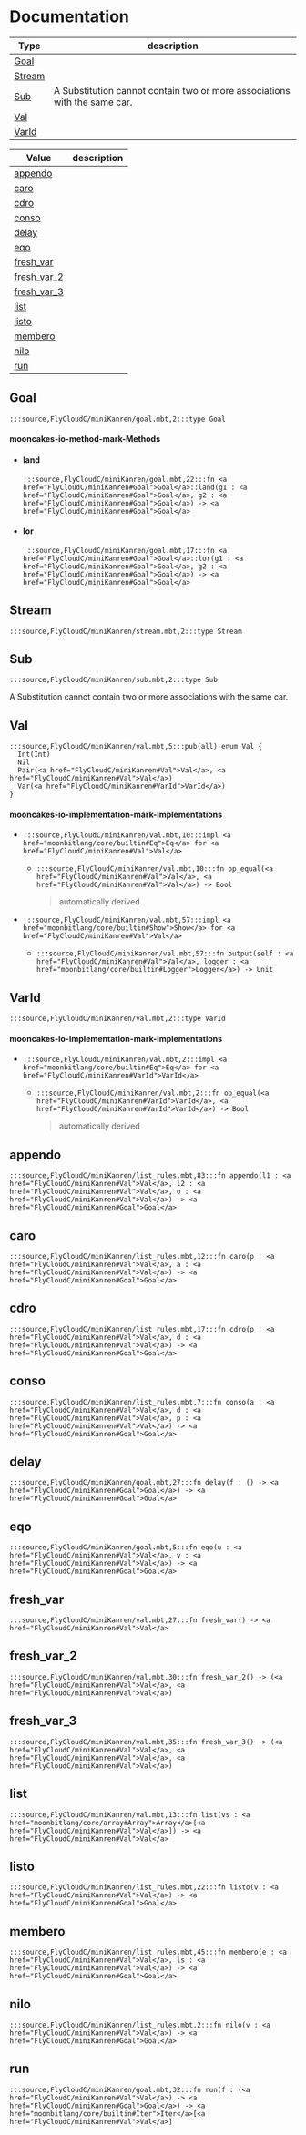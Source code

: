 # Documentation
|Type|description|
|---|---|
|[Goal](#Goal)||
|[Stream](#Stream)||
|[Sub](#Sub)| A Substitution cannot contain two or more associations with the same car.|
|[Val](#Val)||
|[VarId](#VarId)||

|Value|description|
|---|---|
|[appendo](#appendo)||
|[caro](#caro)||
|[cdro](#cdro)||
|[conso](#conso)||
|[delay](#delay)||
|[eqo](#eqo)||
|[fresh\_var](#fresh_var)||
|[fresh\_var\_2](#fresh_var_2)||
|[fresh\_var\_3](#fresh_var_3)||
|[list](#list)||
|[listo](#listo)||
|[membero](#membero)||
|[nilo](#nilo)||
|[run](#run)||

## Goal

```moonbit
:::source,FlyCloudC/miniKanren/goal.mbt,2:::type Goal
```


#### mooncakes-io-method-mark-Methods
- #### land
  ```moonbit
  :::source,FlyCloudC/miniKanren/goal.mbt,22:::fn <a href="FlyCloudC/miniKanren#Goal">Goal</a>::land(g1 : <a href="FlyCloudC/miniKanren#Goal">Goal</a>, g2 : <a href="FlyCloudC/miniKanren#Goal">Goal</a>) -> <a href="FlyCloudC/miniKanren#Goal">Goal</a>
  ```
  > 
- #### lor
  ```moonbit
  :::source,FlyCloudC/miniKanren/goal.mbt,17:::fn <a href="FlyCloudC/miniKanren#Goal">Goal</a>::lor(g1 : <a href="FlyCloudC/miniKanren#Goal">Goal</a>, g2 : <a href="FlyCloudC/miniKanren#Goal">Goal</a>) -> <a href="FlyCloudC/miniKanren#Goal">Goal</a>
  ```
  > 

## Stream

```moonbit
:::source,FlyCloudC/miniKanren/stream.mbt,2:::type Stream
```


## Sub

```moonbit
:::source,FlyCloudC/miniKanren/sub.mbt,2:::type Sub
```
 A Substitution cannot contain two or more associations with the same car.

## Val

```moonbit
:::source,FlyCloudC/miniKanren/val.mbt,5:::pub(all) enum Val {
  Int(Int)
  Nil
  Pair(<a href="FlyCloudC/miniKanren#Val">Val</a>, <a href="FlyCloudC/miniKanren#Val">Val</a>)
  Var(<a href="FlyCloudC/miniKanren#VarId">VarId</a>)
}
```


#### mooncakes-io-implementation-mark-Implementations
- ```moonbit
  :::source,FlyCloudC/miniKanren/val.mbt,10:::impl <a href="moonbitlang/core/builtin#Eq">Eq</a> for <a href="FlyCloudC/miniKanren#Val">Val</a>
  ```
  > 
  * ```moonbit
    :::source,FlyCloudC/miniKanren/val.mbt,10:::fn op_equal(<a href="FlyCloudC/miniKanren#Val">Val</a>, <a href="FlyCloudC/miniKanren#Val">Val</a>) -> Bool
    ```
    > automatically derived
- ```moonbit
  :::source,FlyCloudC/miniKanren/val.mbt,57:::impl <a href="moonbitlang/core/builtin#Show">Show</a> for <a href="FlyCloudC/miniKanren#Val">Val</a>
  ```
  > 
  * ```moonbit
    :::source,FlyCloudC/miniKanren/val.mbt,57:::fn output(self : <a href="FlyCloudC/miniKanren#Val">Val</a>, logger : <a href="moonbitlang/core/builtin#Logger">Logger</a>) -> Unit
    ```
    > 

## VarId

```moonbit
:::source,FlyCloudC/miniKanren/val.mbt,2:::type VarId
```


#### mooncakes-io-implementation-mark-Implementations
- ```moonbit
  :::source,FlyCloudC/miniKanren/val.mbt,2:::impl <a href="moonbitlang/core/builtin#Eq">Eq</a> for <a href="FlyCloudC/miniKanren#VarId">VarId</a>
  ```
  > 
  * ```moonbit
    :::source,FlyCloudC/miniKanren/val.mbt,2:::fn op_equal(<a href="FlyCloudC/miniKanren#VarId">VarId</a>, <a href="FlyCloudC/miniKanren#VarId">VarId</a>) -> Bool
    ```
    > automatically derived

## appendo

```moonbit
:::source,FlyCloudC/miniKanren/list_rules.mbt,83:::fn appendo(l1 : <a href="FlyCloudC/miniKanren#Val">Val</a>, l2 : <a href="FlyCloudC/miniKanren#Val">Val</a>, o : <a href="FlyCloudC/miniKanren#Val">Val</a>) -> <a href="FlyCloudC/miniKanren#Goal">Goal</a>
```


## caro

```moonbit
:::source,FlyCloudC/miniKanren/list_rules.mbt,12:::fn caro(p : <a href="FlyCloudC/miniKanren#Val">Val</a>, a : <a href="FlyCloudC/miniKanren#Val">Val</a>) -> <a href="FlyCloudC/miniKanren#Goal">Goal</a>
```


## cdro

```moonbit
:::source,FlyCloudC/miniKanren/list_rules.mbt,17:::fn cdro(p : <a href="FlyCloudC/miniKanren#Val">Val</a>, d : <a href="FlyCloudC/miniKanren#Val">Val</a>) -> <a href="FlyCloudC/miniKanren#Goal">Goal</a>
```


## conso

```moonbit
:::source,FlyCloudC/miniKanren/list_rules.mbt,7:::fn conso(a : <a href="FlyCloudC/miniKanren#Val">Val</a>, d : <a href="FlyCloudC/miniKanren#Val">Val</a>, p : <a href="FlyCloudC/miniKanren#Val">Val</a>) -> <a href="FlyCloudC/miniKanren#Goal">Goal</a>
```


## delay

```moonbit
:::source,FlyCloudC/miniKanren/goal.mbt,27:::fn delay(f : () -> <a href="FlyCloudC/miniKanren#Goal">Goal</a>) -> <a href="FlyCloudC/miniKanren#Goal">Goal</a>
```


## eqo

```moonbit
:::source,FlyCloudC/miniKanren/goal.mbt,5:::fn eqo(u : <a href="FlyCloudC/miniKanren#Val">Val</a>, v : <a href="FlyCloudC/miniKanren#Val">Val</a>) -> <a href="FlyCloudC/miniKanren#Goal">Goal</a>
```


## fresh\_var

```moonbit
:::source,FlyCloudC/miniKanren/val.mbt,27:::fn fresh_var() -> <a href="FlyCloudC/miniKanren#Val">Val</a>
```


## fresh\_var\_2

```moonbit
:::source,FlyCloudC/miniKanren/val.mbt,30:::fn fresh_var_2() -> (<a href="FlyCloudC/miniKanren#Val">Val</a>, <a href="FlyCloudC/miniKanren#Val">Val</a>)
```


## fresh\_var\_3

```moonbit
:::source,FlyCloudC/miniKanren/val.mbt,35:::fn fresh_var_3() -> (<a href="FlyCloudC/miniKanren#Val">Val</a>, <a href="FlyCloudC/miniKanren#Val">Val</a>, <a href="FlyCloudC/miniKanren#Val">Val</a>)
```


## list

```moonbit
:::source,FlyCloudC/miniKanren/val.mbt,13:::fn list(vs : <a href="moonbitlang/core/array#Array">Array</a>[<a href="FlyCloudC/miniKanren#Val">Val</a>]) -> <a href="FlyCloudC/miniKanren#Val">Val</a>
```


## listo

```moonbit
:::source,FlyCloudC/miniKanren/list_rules.mbt,22:::fn listo(v : <a href="FlyCloudC/miniKanren#Val">Val</a>) -> <a href="FlyCloudC/miniKanren#Goal">Goal</a>
```


## membero

```moonbit
:::source,FlyCloudC/miniKanren/list_rules.mbt,45:::fn membero(e : <a href="FlyCloudC/miniKanren#Val">Val</a>, ls : <a href="FlyCloudC/miniKanren#Val">Val</a>) -> <a href="FlyCloudC/miniKanren#Goal">Goal</a>
```


## nilo

```moonbit
:::source,FlyCloudC/miniKanren/list_rules.mbt,2:::fn nilo(v : <a href="FlyCloudC/miniKanren#Val">Val</a>) -> <a href="FlyCloudC/miniKanren#Goal">Goal</a>
```


## run

```moonbit
:::source,FlyCloudC/miniKanren/goal.mbt,32:::fn run(f : (<a href="FlyCloudC/miniKanren#Val">Val</a>) -> <a href="FlyCloudC/miniKanren#Goal">Goal</a>) -> <a href="moonbitlang/core/builtin#Iter">Iter</a>[<a href="FlyCloudC/miniKanren#Val">Val</a>]
```

